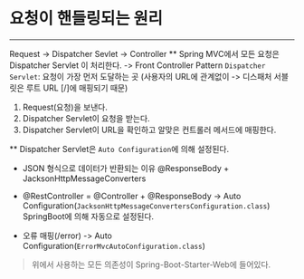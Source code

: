 # 요청이 핸들링되는 원리
***
Request -> Dispatcher Sevlet -> Controller
** Spring MVC에서 모든 요청은 Dispatcher Servlet 이 처리한다.
-> Front Controller Pattern
`Dispatcher Servlet`: 요청이 가장 먼저 도달하는 곳
(사용자의 URL에 관계없이 -> 디스패처 서블릿은 루트 URL [/]에 매핑되기 때문)

1. Request(요청)을 보낸다.
2. Dispatcher Servlet이 요청을 받는다.
3. Dispatcher Servlet이 URL을 확인하고 알맞은 컨트롤러 메서드에 매핑한다.

** Dispatcher Servlet은 `Auto Configuration`에 의해 설정된다.

- JSON 형식으로 데이터가 반환되는 이유
  @ResponseBody + JacksonHttpMessageConverters
* @RestController = @Controller + @ResponseBody
  -> Auto Configuration(`JacksonHttpMessageConvertersConfiguration.class`)
  SpringBoot에 의해 자동으로 설정된다.

- 오류 매핑(/error)
  -> Auto Configuration(`ErrorMvcAutoConfiguration.class`)

> 위에서 사용하는 모든 의존성이 Spring-Boot-Starter-Web에 들어있다.

